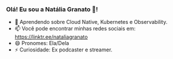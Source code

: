 ### Olá! Eu sou a Natália Granato 👋! 
- 🌱 Aprendendo sobre Cloud Native, Kubernetes e Observability.
- 📫 Você pode encontrar minhas redes sociais em: https://linktr.ee/nataliagranato
- 😄 Pronomes: Ela/Dela
- ⚡ Curiosidade: Ex podcaster e streamer.
